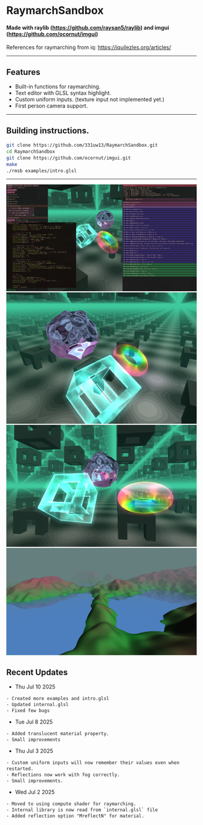# RaymarchSandbox

#### Made with raylib (https://github.com/raysan5/raylib)  and imgui (https://github.com/ocornut/imgui)

 References for raymarching from iq: https://iquilezles.org/articles/
 
-----------------------------------

## Features
* Built-in functions for raymarching.
* Text editor with GLSL syntax highlight.
* Custom uniform inputs.  (texture input not implemented yet.)
* First person camera support.
-----------------------------------




## Building instructions.

```bash
git clone https://github.com/331uw13/RaymarchSandbox.git
cd RaymarchSandbox
git clone https://github.com/ocornut/imgui.git
make
./rmsb examples/intro.glsl
```

-----------------------------------


![image](https://github.com/331uw13/RaymarchSandbox/blob/main/screenshots/raymarch-sandbox-02.png?raw=true)
![image](https://github.com/331uw13/RaymarchSandbox/blob/main/screenshots/raymarch-sandbox-03.png?raw=true)
![image](https://github.com/331uw13/RaymarchSandbox/blob/main/screenshots/raymarch-sandbox-04.png?raw=true)
![image](https://github.com/331uw13/RaymarchSandbox/blob/main/screenshots/raymarch-sandbox-05.png?raw=true)

## Recent Updates

* Thu Jul 10 2025
```
- Created more examples and intro.glsl
- Updated internal.glsl
- Fixed few bugs
```

* Tue Jul 8 2025
```
- Added translucent material property.
- Small improvements
```

* Thu Jul 3 2025
```
- Custom uniform inputs will now remember their values even when restarted.
- Reflections now work with fog correctly.
- Small improvements.
```

* Wed Jul 2 2025
```
- Moved to using compute shader for raymarching.
- Internal library is now read from `internal.glsl` file
- Added reflection option "MreflectN" for material.
```


